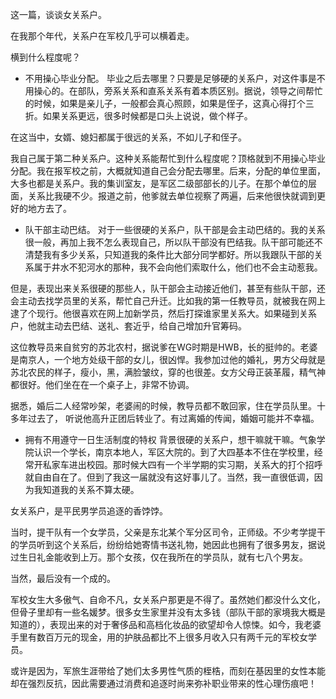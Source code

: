 这一篇，谈谈女关系户。

在我那个年代，关系户在军校几乎可以横着走。

横到什么程度呢？

* 不用操心毕业分配。
毕业之后去哪里？只要是足够硬的关系户，对这件事是不用操心的。在部队，旁系关系和直系关系有着本质区别。据说，领导之间帮忙的时候，如果是亲儿子，一般都会真心照顾，如果是侄子，这真心得打个三折。如果关系更远，很多时候都是口头上说说，做个样子。

在这当中，女婿、媳妇都属于很远的关系，不如儿子和侄子。

我自己属于第二种关系户。这种关系能帮忙到什么程度呢？顶格就到不用操心毕业分配。我在报军校之前，大概就知道自己会分配去哪里。后来，分配的单位里面，大多也都是关系户。我的集训室友，是军区二级部部长的儿子。在那个单位的层面，关系比我硬不少。报道之前，他爹就去单位视察了两遍，后来他很快就调到更好的地方去了。

* 队干部主动巴结。
对于一些很硬的关系户，队干部是会主动巴结的。我的关系很一般，再加上我不怎么表现自己，所以队干部没有巴结我。队干部可能还不清楚我有多少关系，只知道我的条件比大部分同学都好。所以我跟队干部的关系属于井水不犯河水的那种，我不会向他们索取什么，他们也不会主动惹我。

但是，表现出来关系很硬的那些人，队干部会主动接近他们，甚至有些队干部，还会主动去找学员里的关系，帮忙自己升迁。比如我的第一任教导员，就被我在网上逮了个现行。他很喜欢在网上加新学员，然后打探谁家里关系大。如果碰到关系户，他就主动去巴结、送礼、套近乎，给自己增加升官筹码。

这位教导员来自贫穷的苏北农村，据说爹在WG时期是HWB，长的挺帅的。老婆是南京人，一个地方处级干部的女儿，很凶悍。我参加过他的婚礼，男方父母就是苏北农民的样子，瘦小，黑，满脸皱纹，穿的也很差。女方父母正装革履，精气神都很好。他们坐在在一个桌子上，非常不协调。

据悉，婚后二人经常吵架，老婆闹的时候，教导员都不敢回家，住在学员队里。十多年过去了， 听说他高升正团后转业了。有过离婚的传闻，婚姻可能并不幸福。

* 拥有不用遵守一日生活制度的特权
背景很硬的关系户，想干嘛就干嘛。气象学院认识一个学长，南京本地人，军区大院的。到了大四基本不住在学校里，经常开私家车进出校园。那时候大四有一个半学期的实习期，关系大的打个招呼就自由自在了。但到了我这一届就没有这好事儿了。当然，我一直很低调，因为我知道我的关系不算太硬。

女关系户，是平民男学员追逐的香饽饽。

当时，提干队有一个女学员，父亲是东北某个军分区司令，正师级。不少考学提干的学员听到这个关系后，纷纷给她寄情书送礼物，她因此也拥有了很多男友，据说过生日礼金能收到上万。那个女孩，仅在我所在的学员队，就有七八个男友。

当然，最后没有一个成的。

军校女生大多傲气、自命不凡，女关系户那更是不得了。虽然她们都没什么文化，但骨子里却有一些名媛梦。很多女生家里并没有太多钱（部队干部的家境我大概是知道的），表现出来的对于奢侈品和高档化妆品的欲望却令人惊悚。如今，我老婆手里有数百万元的现金，用的护肤品都比不上很多月收入只有两千元的军校女学员。

或许是因为，军旅生涯带给了她们太多男性气质的桎梏，而刻在基因里的女性本能却在强烈反抗，因此需要通过消费和追逐时尚来弥补职业带来的性心理伤痕吧！